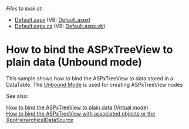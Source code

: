 <!-- default file list -->
*Files to look at*:

* [Default.aspx](./CS/WebSite/Default.aspx) (VB: [Default.aspx](./VB/WebSite/Default.aspx))
* [Default.aspx.cs](./CS/WebSite/Default.aspx.cs) (VB: [Default.aspx.vb](./VB/WebSite/Default.aspx.vb))
<!-- default file list end -->
# How to bind the ASPxTreeView to plain data (Unbound mode)


<p>This sample shows how to bind the ASPxTreeView to data stored in a DataTable. The <a href="http://documentation.devexpress.com/#AspNet/CustomDocument3978"><u>Unbound Mode</u></a> is used for creating ASPxTreeView nodes</p><p>See also:</p><p><a href="https://www.devexpress.com/Support/Center/p/E2872">How to bind the ASPxTreeView to plain data (Virtual mode)</a><br />
<a href="https://www.devexpress.com/Support/Center/p/E2875">How to bind the ASPxTreeView with associated objects or the XpoHierarchicalDataSource </a></p>

<br/>


